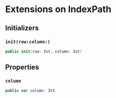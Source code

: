 # Extensions on IndexPath

## Initializers

### `init(row:column:)`

``` swift
public init(row: Int, column: Int) 
```

## Properties

### `column`

``` swift
public var column: Int 
```
